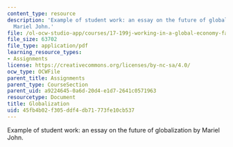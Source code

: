```yaml
---
content_type: resource
description: 'Example of student work: an essay on the future of globalization by
  Mariel John.'
file: /ol-ocw-studio-app/courses/17-199j-working-in-a-global-economy-fall-2005/45fb4b02f305ddf4db71773fe10cb537_Globalization2.pdf
file_size: 63702
file_type: application/pdf
learning_resource_types:
- Assignments
license: https://creativecommons.org/licenses/by-nc-sa/4.0/
ocw_type: OCWFile
parent_title: Assignments
parent_type: CourseSection
parent_uid: a9224645-0a6d-20d4-e1d7-2641c0571963
resourcetype: Document
title: Globalization
uid: 45fb4b02-f305-ddf4-db71-773fe10cb537
---
```

Example of student work: an essay on the future of globalization by Mariel John.